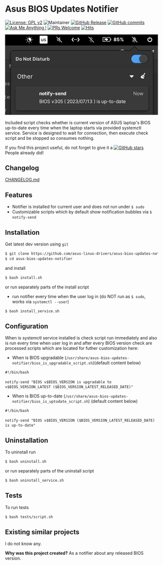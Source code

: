 # Asus BIOS Updates Notifier

[![License: GPL v2](https://img.shields.io/badge/License-GPLv2-blue.svg)](https://www.gnu.org/licenses/old-licenses/gpl-2.0.en.html)
![Maintainer](https://img.shields.io/badge/maintainer-ldrahnik-blue)
[![GitHub Release](https://img.shields.io/github/release/asus-linux-drivers/asus-bios-updates-notifier.svg?style=flat)](https://github.com/asus-linux-drivers/asus-bios-updates-notifier/releases)
[![GitHub commits](https://img.shields.io/github/commits-since/asus-linux-drivers/asus-bios-updates-notifier/v1.0.2.svg)](https://GitHub.com/asus-linux-drivers/asus-bios-updates-notifier/commit/)
[![Ask Me Anything !](https://img.shields.io/badge/Ask%20about-anything-1abc9c.svg)](https://github.com/asus-linux-drivers/asus-bios-updates-notifier/issues/new/choose)
[![PRs Welcome](https://img.shields.io/badge/PRs-welcome-brightgreen.svg?style=flat-square)](http://makeapullrequest.com)
[![Hits](https://hits.seeyoufarm.com/api/count/incr/badge.svg?url=https%3A%2F%2Fgithub.com%2Fasus-linux-drivers%2Fasus-bios-updates-notifier&count_bg=%2379C83D&title_bg=%23555555&icon=&icon_color=%23E7E7E7&title=hits&edge_flat=false)](https://hits.seeyoufarm.com)

![preview](preview.png)

Included script checks whether is current version of ASUS laptop's BIOS up-to-date every time when the laptop starts via provided systemctl service. Service is designed to wait for connection, then execute check script and be stopped so consumes nothing.

If you find this project useful, do not forget to give it a [![GitHub stars](https://img.shields.io/github/stars/asus-linux-drivers/asus-bios-updates-notifier.svg?style=social&label=Star&maxAge=2592000)](https://github.com/asus-linux-drivers/asus-bios-updates-notifier/stargazers) People already did!

## Changelog

[CHANGELOG.md](CHANGELOG.md)

## Features

- Notifier is installed for current user and does not run under `$ sudo`
- Customizable scripts which by default show notification bubbles via `$ notify-send`

## Installation

Get latest dev version using `git`

```bash
$ git clone https://github.com/asus-linux-drivers/asus-bios-updates-notifier
$ cd asus-bios-updates-notifier
```

and install

```bash
$ bash install.sh
```

or run separately parts of the install script

- run notifier every time when the user log in (do NOT run as `$ sudo`, works via `systemctl --user`)

```bash
$ bash install_service.sh
```

## Configuration

When is systemctl service installed is check script run immediately and also is run every time when user log in and after every BIOS version check are processed scripts which are located for futher customization here:

- When is BIOS upgradable (`/usr/share/asus-bios-updates-notifier/bios_is_upgradable_script.sh`)(default content below)

```
#!/bin/bash

notify-send "BIOS v$BIOS_VERSION is upgradable to v$BIOS_VERSION_LATEST ($BIOS_VERSION_LATEST_RELEASED_DATE)"
```

- When is BIOS up-to-date (`/usr/share/asus-bios-updates-notifier/bios_is_uptodate_script.sh`) (default content below)

```
#!/bin/bash

notify-send "BIOS v$BIOS_VERSION ($BIOS_VERSION_LATEST_RELEASED_DATE) is up-to-date"
```

## Uninstallation

To uninstall run

```bash
$ bash uninstall.sh
```

or run separately parts of the uninstall script

```bash
$ bash uninstall_service.sh
```

## Tests

To run tests

```bash
$ bash tests/script.sh
```

## Existing similar projects

I do not know any.

**Why was this project created?** As a notifier about any released BIOS version.
